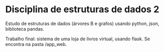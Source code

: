 # Disciplina de estruturas de dados 2
Estudo de estruturas de dados (árvores B e grafos) usando python, json, biblioteca pandas. 

Trabalho final: sistema de uma loja de livros virtual, usando flask. Se encontra na pasta /app_web.  
